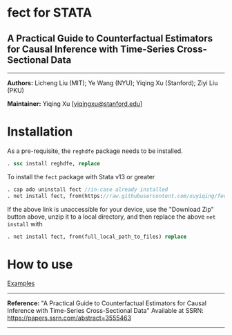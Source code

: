 # fect for STATA

## A Practical Guide to Counterfactual Estimators for Causal Inference with Time-Series Cross-Sectional Data

---

**Authors:** Licheng Liu (MIT); Ye Wang (NYU); Yiqing Xu (Stanford); Ziyi Liu (PKU)

**Maintainer:** Yiqing Xu [<yiqingxu@stanford.edu>]  

Installation
=======

As a pre-requisite, the `reghdfe` package needs to be installed. 

```Stata
. ssc install reghdfe, replace
```

To install the `fect` package with Stata v13 or greater

```Stata
. cap ado uninstall fect //in-case already installed
. net install fect, from(https://raw.githubusercontent.com/xuyiqing/fect_stata/master/) replace
```

If the above link is unaccessible for your device, use the "Download Zip" button above, unzip it to a local directory, and then replace the above `net install` with

```Stata
. net install fect, from(full_local_path_to_files) replace
```

How to use
=======

 [Examples](https://yiqingxu.org/packages/fect/stata/fect_md.html)
 
 ---

**Reference:** "A Practical Guide to Counterfactual Estimators for Causal Inference with Time-Series Cross-Sectional Data" Available at SSRN: https://papers.ssrn.com/abstract=3555463

---

